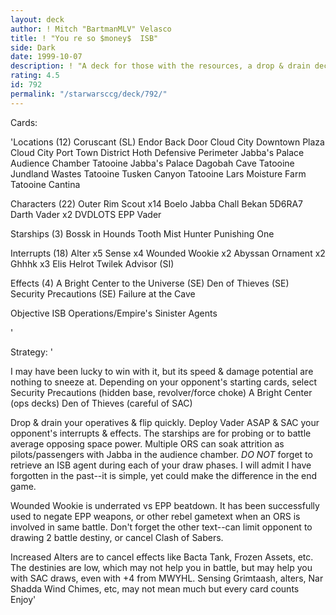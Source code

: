 ```yaml
---
layout: deck
author: ! Mitch "BartmanMLV" Velasco
title: ! "You re so $money$  ISB"
side: Dark
date: 1999-10-07
description: ! "A deck for those with the resources, a drop & drain deck with no-brainer counters  It luckily helped me win a tournament in Dagobah 10/2/99"
rating: 4.5
id: 792
permalink: "/starwarsccg/deck/792/"
---
```

Cards: 

'Locations (12)
Coruscant (SL)
Endor Back Door
Cloud City Downtown Plaza
Cloud City Port Town District
Hoth Defensive Perimeter
Jabba's Palace Audience Chamber
Tatooine Jabba's Palace
Dagobah Cave
Tatooine Jundland Wastes
Tatooine Tusken Canyon
Tatooine Lars Moisture Farm
Tatooine Cantina

Characters (22)
Outer Rim Scout x14
Boelo
Jabba
Chall Bekan
5D6RA7
Darth Vader x2
DVDLOTS
EPP Vader

Starships (3)
Bossk in Hounds Tooth
Mist Hunter
Punishing One

Interrupts (18)
Alter x5
Sense x4
Wounded Wookie x2
Abyssan Ornament x2
Ghhhk x3
Elis Helrot
Twilek Advisor (SI)

Effects (4)
A Bright Center to the Universe (SE)
Den of Thieves (SE)
Security Precautions (SE)
Failure at the Cave

Objective
ISB Operations/Empire's Sinister Agents

'

Strategy: '

I may have been lucky to win with it, but its speed & damage potential are nothing to sneeze at. Depending on your opponent's starting cards, select
Security Precautions (hidden base, revolver/force choke)
A Bright Center (ops decks)
Den of Thieves (careful of SAC)

Drop & drain your operatives & flip quickly.  Deploy Vader ASAP & SAC your opponent's interrupts & effects.  The starships are for probing or to battle average opposing space power.	Multiple ORS can soak attrition as pilots/passengers with Jabba in the audience chamber.  *DO NOT* forget to retrieve an ISB agent during each of your draw phases.  I will admit I have forgotten in the past--it is simple, yet could make the difference in the end game.

Wounded Wookie is underrated vs EPP beatdown.  It has been successfully used to negate EPP weapons, or other rebel gametext when an ORS is involved in same battle.  Don't forget the other text--can limit opponent to drawing 2 battle destiny, or cancel Clash of Sabers.

Increased Alters are to cancel effects like Bacta Tank, Frozen Assets, etc.  The destinies are low, which may not help you in battle, but may help you with SAC draws, even with +4 from MWYHL.  Sensing Grimtaash, alters, Nar Shadda Wind Chimes, etc, may not mean much but every card counts  Enjoy'
